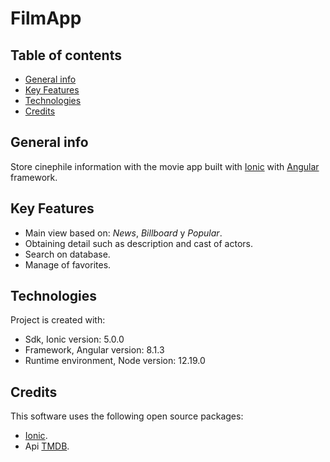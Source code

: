 # FilmApp

## Table of contents
* [General info](#general-info)
* [Key Features](#key-features)
* [Technologies](#technologies)
* [Credits](#credits)

## General info
Store cinephile information with the movie app built with [Ionic](https://ionicframework.com/) with [Angular](https://angular.io/) framework.

## Key Features
- Main view based on: _News_, _Billboard_ y _Popular_.
- Obtaining detail such as description and cast of actors.
- Search on database.
- Manage of favorites.

## Technologies
Project is created with:
* Sdk, Ionic version: 5.0.0
* Framework, Angular version: 8.1.3
* Runtime environment, Node version: 12.19.0

## Credits
This software uses the following open source packages:
- [Ionic](https://ionicframework.com/).
- Api [TMDB](https://www.themoviedb.org/documentation/api).
